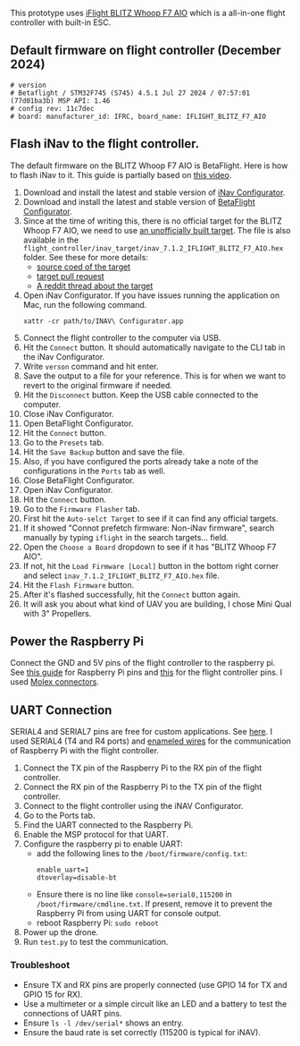 This prototype uses [iFlight BLITZ Whoop F7 AIO](https://shop.iflight.com/BLITZ-Whoop-F7-AIO-Pro1927) which is a all-in-one flight controller with built-in ESC.

## Default firmware on flight controller (December 2024)
```
# version
# Betaflight / STM32F745 (S745) 4.5.1 Jul 27 2024 / 07:57:01 (77d01ba3b) MSP API: 1.46
# config rev: 11c7dec
# board: manufacturer_id: IFRC, board_name: IFLIGHT_BLITZ_F7_AIO
```

## Flash iNav to the flight controller.
The default firmware on the BLITZ Whoop F7 AIO is BetaFlight. Here is how to flash iNav to it. This guide is partially based on [this video](https://www.youtube.com/watch?v=xdf3yhlgJyc).

1. Download and install the latest and stable version of [iNav Configurator](https://github.com/iNavFlight/inav-configurator/releases).
2. Download and install the latest and stable version of [BetaFlight Configurator](https://github.com/betaflight/betaflight-configurator/releases).
3. Since at the time of writing this, there is no official target for the BLITZ Whoop F7 AIO, we need to use [an unofficially built target](https://github.com/iNavFlight/inav/pull/8988#issuecomment-2208333643). The file is also available in the `flight_controller/inav_target/inav_7.1.2_IFLIGHT_BLITZ_F7_AIO.hex` folder.
See these for more details:
   - [source coed of the target](https://github.com/iNavFlight/inav/tree/master/src/main/target/IFLIGHT_BLITZ_F7_AIO)
   - [target pull request](https://github.com/iNavFlight/inav/pull/8977)
   - [A reddit thread about the target](https://www.reddit.com/r/fpv/comments/1bs79lq/hi_for_the_blitz_f745_do_you_guys_know_which/)
4. Open iNav Configurator. If you have issues running the application on Mac, run the following command.
    ```
    xattr -cr path/to/INAV\ Configurator.app
    ```
5. Connect the flight controller to the computer via USB.
6. Hit the `Connect` button. It should automatically navigate to the CLI tab in the iNav Configurator.
7. Write `verson` command and hit enter.
8. Save the output to a file for your reference. This is for when we want to revert to the original firmware if needed.
9. Hit the `Disconnect` button. Keep the USB cable connected to the computer.
10. Close iNav Configurator.
11. Open BetaFlight Configurator.
12. Hit the `Connect` button.
13. Go to the `Presets` tab.
14. Hit the `Save Backup` button and save the file.
15. Also, if you have configured the ports already take a note of the configurations in the `Ports` tab as well.
16. Close BetaFlight Configurator.
17. Open iNav Configurator.
18. Hit the `Connect` button.
19. Go to the `Firmware Flasher` tab.
20. First hit the `Auto-selct Target` to see if it can find any official targets.
21. If it showed "Connot prefetch firmware: Non-iNav firmware", search manually by typing `iflight` in the search targets... field.
22. Open the `Choose a Board` dropdown to see if it has "BLITZ Whoop F7 AIO".
23. If not, hit the `Load Firmware [Local]` button in the bottom right corner and select `inav_7.1.2_IFLIGHT_BLITZ_F7_AIO.hex` file.
24. Hit the `Flash Firmware` button.
25. After it's flashed successfully, hit the `Connect` button again.
26. It will ask you about what kind of UAV you are building, I chose Mini Qual with 3" Propellers.


## Power the Raspberry Pi
Connect the GND and 5V pins of the flight controller to the raspberry pi. See [this guide](https://www.raspberrypi.com/documentation/computers/raspberry-pi.html#gpio) for Raspberry Pi pins and [this](https://ardupilot.org/plane/docs/common-iflight-blitzf7AIO.html#pinout) for the flight controller pins.
I used [Molex connectors](https://a.co/d/1OW0Edu).


## UART Connection
SERIAL4 and SERIAL7 pins are free for custom applications. See [here](https://ardupilot.org/plane/docs/common-iflight-blitzf7AIO.html#pinout).
I used SERIAL4 (T4 and R4 ports) and [enameled wires](https://a.co/d/74X3URF) for the communication of Raspberry Pi with the flight controller.

1. Connect the TX pin of the Raspberry Pi to the RX pin of the flight controller.
2. Connect the RX pin of the Raspberry Pi to the TX pin of the flight controller.
3. Connect to the flight controller using the iNAV Configurator.
4. Go to the Ports tab.
5. Find the UART connected to the Raspberry Pi.
6. Enable the MSP protocol for that UART.
7. Configure the raspberry pi to enable UART:
   - add the following lines to the `/boot/firmware/config.txt`:
     ```
     enable_uart=1
     dtoverlay=disable-bt
     ```
   - Ensure there is no line like `console=serial0,115200` in `/boot/firmware/cmdline.txt`. If present, remove it to prevent the Raspberry Pi from using UART for console output.
   - reboot Raspberry Pi: `sudo reboot`
8. Power up the drone.
9. Run `test.py` to test the communication.

### Troubleshoot
- Ensure TX and RX pins are properly connected (use GPIO 14 for TX and GPIO 15 for RX).
- Use a multimeter or a simple circuit like an LED and a battery to test the connections of UART pins.
- Ensure `ls -l /dev/serial*` shows an entry.
- Ensure the baud rate is set correctly (115200 is typical for iNAV).